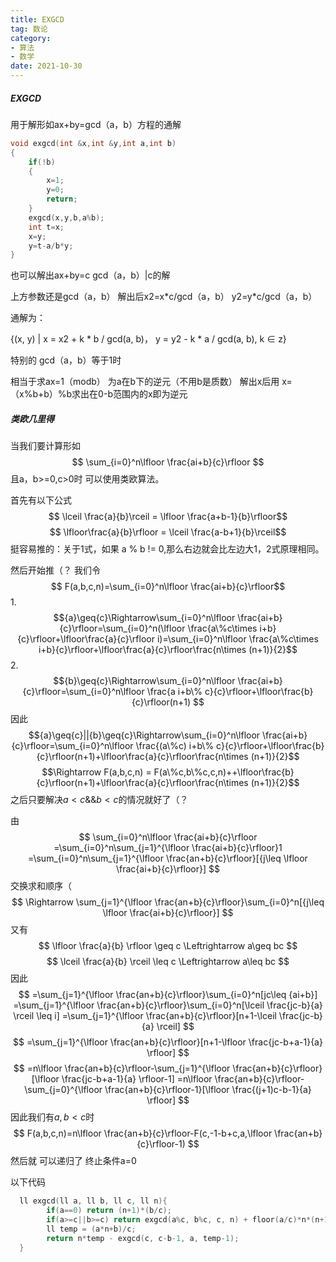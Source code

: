```yaml
---
title: EXGCD
tag: 数论
category: 
- 算法
- 数学
date: 2021-10-30
---
```






##### EXGCD

用于解形如ax+by=gcd（a，b）方程的通解

<!-- more -->

```c++
void exgcd(int &x,int &y,int a,int b)
{
    if(!b)
    {
        x=1;
        y=0;
        return;
    }
    exgcd(x,y,b,a%b);
    int t=x;
    x=y;
    y=t-a/b*y;
}
```

也可以解出ax+by=c  gcd（a，b）|c的解

上方参数还是gcd（a，b） 解出后x2=x\*c/gcd（a，b） 	y2=y*c/gcd（a，b）

通解为：

{(x, y) | x = x2 + k * b / gcd(a, b)， y = y2 - k * a / gcd(a, b), k ∈ z}

 特别的 gcd（a，b）等于1时

相当于求ax=1（modb） 为a在b下的逆元（不用b是质数） 解出x后用 x=（x%b+b）%b求出在0-b范围内的x即为逆元



##### 类欧几里得

当我们要计算形如
$$
        \sum_{i=0}^n\lfloor \frac{ai+b}{c}\rfloor
$$
且a，b>=0,c>0时
可以使用类欧算法。

首先有以下公式
$$ \lceil \frac{a}{b}\rceil = \lfloor \frac{a+b-1}{b}\rfloor$$
$$ \lfloor\frac{a}{b}\rfloor = \lceil \frac{a-b+1}{b}\rceil$$
挺容易推的：关于1式，如果 a % b != 0,那么右边就会比左边大1，2式原理相同。

然后开始推（？
我们令
$$ F(a,b,c,n)=\sum_{i=0}^n\lfloor \frac{ai+b}{c}\rfloor$$
1.
$${a}\geq{c}\Rightarrow\sum_{i=0}^n\lfloor \frac{ai+b}{c}\rfloor=\sum_{i=0}^n(\lfloor \frac{a\%c\times i+b}{c}\rfloor+\lfloor\frac{a}{c}\rfloor i)=\sum_{i=0}^n\lfloor \frac{a\%c\times i+b}{c}\rfloor+\lfloor\frac{a}{c}\rfloor\frac{n\times (n+1)}{2}$$
2.
$${b}\geq{c}\Rightarrow\sum_{i=0}^n\lfloor \frac{ai+b}{c}\rfloor=\sum_{i=0}^n\lfloor \frac{a i+b\% c}{c}\rfloor+\lfloor\frac{b}{c}\rfloor(n+1) $$
因此
$${a}\geq{c}||{b}\geq{c}\Rightarrow\sum_{i=0}^n\lfloor \frac{ai+b}{c}\rfloor=\sum_{i=0}^n\lfloor \frac{(a\%c) i+b\% c}{c}\rfloor+\lfloor\frac{b}{c}\rfloor(n+1)+\lfloor\frac{a}{c}\rfloor\frac{n\times (n+1)}{2}$$
$$\Rightarrow F(a,b,c,n) = F(a\%c,b\%c,c,n)++\lfloor\frac{b}{c}\rfloor(n+1)+\lfloor\frac{a}{c}\rfloor\frac{n\times (n+1)}{2}$$
之后只要解决$a \lt c \&\& b\lt c$的情况就好了（？

由
$$
\sum_{i=0}^n\lfloor \frac{ai+b}{c}\rfloor
=\sum_{i=0}^n\sum_{j=1}^{\lfloor \frac{ai+b}{c}\rfloor}1
=\sum_{i=0}^n\sum_{j=1}^{\lfloor \frac{an+b}{c}\rfloor}[{j\leq \lfloor \frac{ai+b}{c}\rfloor}]
$$
交换求和顺序（
$$
\Rightarrow \sum_{j=1}^{\lfloor \frac{an+b}{c}\rfloor}\sum_{i=0}^n[{j\leq \lfloor \frac{ai+b}{c}\rfloor}]
$$
又有
$$
\lfloor \frac{a}{b} \rfloor \geq c \Leftrightarrow a\geq bc
$$
$$
\lceil \frac{a}{b} \rceil \leq c \Leftrightarrow a\leq bc
$$
因此
$$
=\sum_{j=1}^{\lfloor \frac{an+b}{c}\rfloor}\sum_{i=0}^n[jc\leq {ai+b}]
=\sum_{j=1}^{\lfloor \frac{an+b}{c}\rfloor}\sum_{i=0}^n[\lceil \frac{jc-b}{a} \rceil \leq i]
=\sum_{j=1}^{\lfloor \frac{an+b}{c}\rfloor}[n+1-\lceil \frac{jc-b}{a} \rceil]
$$
$$
=\sum_{j=1}^{\lfloor \frac{an+b}{c}\rfloor}[n+1-\lfloor \frac{jc-b+a-1}{a} \rfloor]
$$
$$
=n\lfloor \frac{an+b}{c}\rfloor-\sum_{j=1}^{\lfloor \frac{an+b}{c}\rfloor}[\lfloor \frac{jc-b+a-1}{a} \rfloor-1]
=n\lfloor \frac{an+b}{c}\rfloor-\sum_{j=0}^{\lfloor \frac{an+b}{c}\rfloor-1}[\lfloor \frac{(j+1)c-b-1}{a} \rfloor]
$$
因此我们有$a,b\lt c$时
$$
F(a,b,c,n)=n\lfloor \frac{an+b}{c}\rfloor-F(c,-1-b+c,a,\lfloor \frac{an+b}{c}\rfloor-1)
$$
然后就 可以递归了 终止条件a=0

以下代码

```c++
  ll exgcd(ll a, ll b, ll c, ll n){
        if(a==0) return (n+1)*(b/c);
        if(a>=c||b>=c) return exgcd(a%c, b%c, c, n) + floor(a/c)*n*(n+1)/2 + floor(b/c)*(n+1);
        ll temp = (a*n+b)/c;
        return n*temp - exgcd(c, c-b-1, a, temp-1);
  }
```

